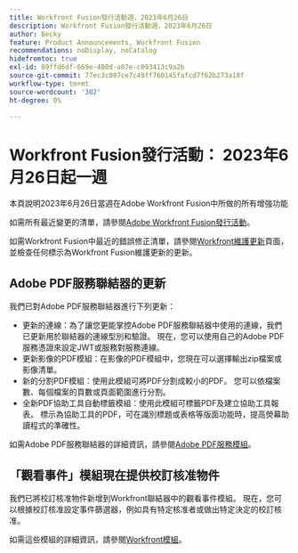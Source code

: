 ```yaml
---
title: Workfront Fusion發行活動週，2023年6月26日
description: Workfront Fusion發行活動週，2023年6月26日
author: Becky
feature: Product Announcements, Workfront Fusion
recommendations: noDisplay, noCatalog
hidefromtoc: true
exl-id: 89ffd6df-669e-480d-a07e-c093413c9a2b
source-git-commit: 77ec3c007ce7c49ff760145fafcd7f62b273a18f
workflow-type: tm+mt
source-wordcount: '302'
ht-degree: 0%

---
```


# Workfront Fusion發行活動： 2023年6月26日起一週

本頁說明2023年6月26日當週在Adobe Workfront Fusion中所做的所有增強功能

如需所有最近變更的清單，請參閱[Adobe Workfront Fusion發行活動](/help/workfront-fusion/fusion-product-releases/fusion-release-activity.md)。

如需Workfront Fusion中最近的錯誤修正清單，請參閱[Workfront維護更新](https://experienceleague.adobe.com/docs/workfront-known-issues/releases/current-updates.html)頁面，並檢查任何標示為Workfront Fusion維護更新的更新。

## Adobe PDF服務聯結器的更新

我們已對Adobe PDF服務聯結器進行下列更新：

* 更新的連線：為了讓您更能掌控Adobe PDF服務聯結器中使用的連線，我們已更新用於聯結器的連線型別和驗證。 現在，您可以使用自己的Adobe PDF服務憑證來設定JWT或服務對服務連線。
* 更新影像的PDF模組：在影像的PDF模組中，您現在可以選擇輸出zip檔案或影像清單。
* 新的分割PDF模組：使用此模組可將PDF分割成較小的PDF。 您可以依檔案數、每個檔案的頁數或頁面範圍進行分割。
* 全新PDF協助工具自動標籤模組：使用此模組可標籤PDF及建立協助工具報表。 標示為協助工具的PDF，可在識別標題或表格等版面功能時，提高熒幕助讀程式的準確性。

如需Adobe PDF服務聯結器的詳細資訊，請參閱[Adobe PDF服務模組](/help/workfront-fusion/references/apps-and-modules/adobe-connectors/pdf-modules.md)。

## 「觀看事件」模組現在提供校訂核准物件

我們已將校訂核准物件新增到Workfront聯結器中的觀看事件模組。 現在，您可以根據校訂核准設定事件篩選器，例如具有特定核准者或做出特定決定的校訂核准。

如需這些模組的詳細資訊，請參閱[Workfront模組](/help/workfront-fusion/references/apps-and-modules/adobe-connectors/workfront-modules.md)。

